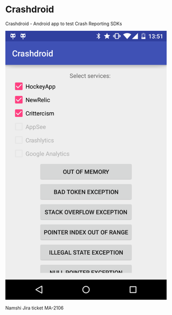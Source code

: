 # Crashdroid

Crashdroid - Android app to test Crash Reporting SDKs



![ScreenShot](/screenshot/application_screen.png)



Namshi Jira ticket MA-2106 